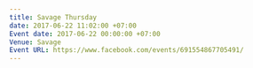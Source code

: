 ```yaml
---
title: Savage Thursday
date: 2017-06-22 11:02:00 +07:00
Event date: 2017-06-22 00:00:00 +07:00
Venue: Savage
Event URL: https://www.facebook.com/events/691554867705491/
---
```



